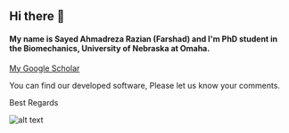 ## Hi there 👋 

#### My name is Sayed Ahmadreza Razian (Farshad) and I'm PhD student in the Biomechanics, University of Nebraska at Omaha. 
[My Google Scholar](https://scholar.google.com/citations?user=Dh9Iy2YAAAAJ)

You can find our developed software, Please let us know your comments.

Best Regards

![alt text](https://www.unomaha.edu/college-of-education-health-and-human-sciences/biomechanics-core-facility/_files/images/faculty-2019-2020.jpg)

<!---
uno-cardiovascular-biomechanics-lab/uno-cardiovascular-biomechanics-lab is a ✨ special ✨ repository because its `README.md` (this file) appears on your GitHub profile.
You can click the Preview link to take a look at your changes.
--->
